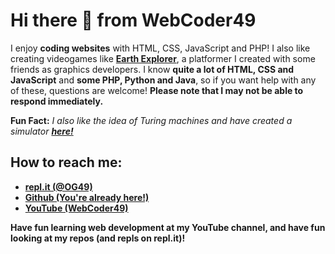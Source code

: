 # Hi there 👋 from WebCoder49



I enjoy **coding websites** with HTML, CSS, JavaScript and PHP! I also like creating videogames like [**Earth Explorer**](https://earthexplorer.og49.repl.co/), a platformer I created with some friends as graphics developers. I know **quite a lot of HTML, CSS and JavaScript** and **some PHP, Python and Java**, so if you want help with any of these, questions are welcome! **Please note that I may not be able to respond immediately.**

**Fun Fact:** *I also like the idea of Turing machines and have created a simulator [**here!**](https://turingtape.og49.repl.co/)*

## How to reach me: 

- [**repl.it (@OG49)**](https://repl.it/@OG49)
- [**Github (You're already here!)**](https://github.com/WebCoder49)
- [**YouTube (WebCoder49)**](https://www.youtube.com/channel/UCRGa9FlO3g-InDThc9Qk6Lw)

**Have fun learning web development at my YouTube channel, and have fun looking at my repos (and repls on repl.it)!**
